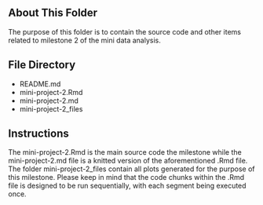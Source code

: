 ## About This Folder

The purpose of this folder is to contain the source code and other items related to milestone 2 of the mini data analysis.

## File Directory
- README.md
- mini-project-2.Rmd
- mini-project-2.md
- mini-project-2_files

## Instructions

The mini-project-2.Rmd is the main source code the milestone while the mini-project-2.md file is a knitted version of the aforementioned .Rmd file. The folder mini-project-2_files contain all plots generated for the purpose of this milestone. Please keep in mind that the code chunks within the .Rmd file is designed to be run sequentially, with each segment being executed once.
